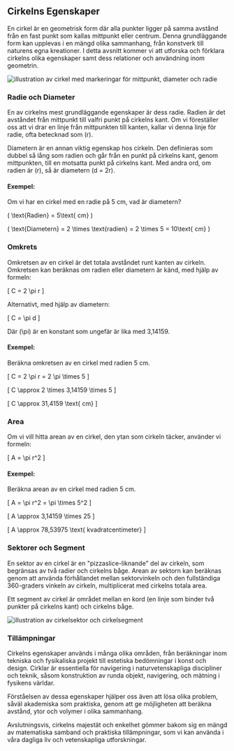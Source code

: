 ## Cirkelns Egenskaper

En cirkel är en geometrisk form där alla punkter ligger på samma avstånd från en fast punkt som kallas mittpunkt eller centrum. Denna grundläggande form kan upplevas i en mängd olika sammanhang, från konstverk till naturens egna kreationer. I detta avsnitt kommer vi att utforska och förklara cirkelns olika egenskaper samt dess relationer och användning inom geometrin.

![illustration av cirkel med markeringar för mittpunkt, diameter och radie](cirkel-med-mittpunkt-diameter-radie.png)

### Radie och Diameter

En av cirkelns mest grundläggande egenskaper är dess radie. Radien är det avståndet från mittpunkt till valfri punkt på cirkelns kant. Om vi föreställer oss att vi drar en linje från mittpunkten till kanten, kallar vi denna linje för radie, ofta betecknad som \(r\).

Diametern är en annan viktig egenskap hos cirkeln. Den definieras som dubbel så lång som radien och går från en punkt på cirkelns kant, genom mittpunkten, till en motsatta punkt på cirkelns kant. Med andra ord, om radien är \(r\), så är diametern \(d = 2r\).

#### Exempel:

Om vi har en cirkel med en radie på 5 cm, vad är diametern?

\( \text{Radien} = 5\text{ cm} \)

\( \text{Diametern} = 2 \times \text{radien} = 2 \times 5 = 10\text{ cm} \)

### Omkrets

Omkretsen av en cirkel är det totala avståndet runt kanten av cirkeln. Omkretsen kan beräknas om radien eller diametern är känd, med hjälp av formeln:

\[ C = 2 \pi r \]

Alternativt, med hjälp av diametern:

\[ C = \pi d \]

Där \(\pi\) är en konstant som ungefär är lika med 3,14159.

#### Exempel:

Beräkna omkretsen av en cirkel med radien 5 cm.

\[ C = 2 \pi r = 2 \pi \times 5 \]

\[ C \approx 2 \times 3,14159 \times 5 \]

\[ C \approx 31,4159 \text{ cm} \]

### Area

Om vi vill hitta arean av en cirkel, den ytan som cirkeln täcker, använder vi formeln:

\[ A = \pi r^2 \]

#### Exempel:

Beräkna arean av en cirkel med radien 5 cm.

\[ A = \pi r^2 = \pi \times 5^2 \]

\[ A \approx 3,14159 \times 25 \]

\[ A \approx 78,53975 \text{ kvadratcentimeter} \]

### Sektorer och Segment

En sektor av en cirkel är en "pizzaslice-liknande" del av cirkeln, som begränsas av två radier och cirkelns båge. Arean av sektorn kan beräknas genom att använda förhållandet mellan sektorvinkeln och den fullständiga 360-graders vinkeln av cirkeln, multiplicerat med cirkelns totala area.

Ett segment av cirkel är området mellan en kord (en linje som binder två punkter på cirkelns kant) och cirkelns båge.

![illustration av cirkelsektor och cirkelsegment](cirkel-sektor-segment.png)

### Tillämpningar

Cirkelns egenskaper används i många olika områden, från beräkningar inom tekniska och fysikaliska projekt till estetiska bedömningar i konst och design. Cirklar är essentiella för navigering i naturvetenskapliga discipliner och teknik, såsom konstruktion av runda objekt, navigering, och mätning i fysikens världar.

Förståelsen av dessa egenskaper hjälper oss även att lösa olika problem, såväl akademiska som praktiska, genom att ge möjligheten att beräkna avstånd, ytor och volymer i olika sammanhang.

Avslutningsvis, cirkelns majestät och enkelhet gömmer bakom sig en mängd av matematiska samband och praktiska tillämpningar, som vi kan använda i våra dagliga liv och vetenskapliga utforskningar.